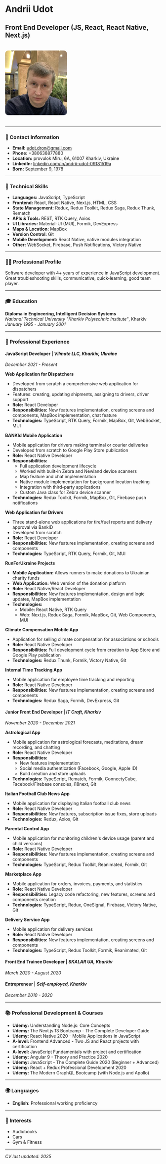# Andrii Udot
## Front End Developer (JS, React, React Native, Next.js)

<img src="avatar.jpeg" alt="Andrii Udot" width="200" style="border-radius: 10px; margin: 20px 0;"/>

---

### 📧 Contact Information
- **Email:** udot.dron@gmail.com
- **Phone:** +380638877880
- **Location:** provulok Miru, 6A, 61007 Kharkiv, Ukraine
- **LinkedIn:** [linkedin.com/in/andrii-udot-09181519a](https://linkedin.com/in/andrii-udot-09181519a)
- **Born:** September 9, 1978

---

### 🚀 Technical Skills
- **Languages:** JavaScript, TypeScript
- **Frontend:** React, React Native, Next.js, HTML, CSS
- **State Management:** Redux, Redux Toolkit, Redux Saga, Redux Thunk, Rematch
- **APIs & Tools:** REST, RTK Query, Axios
- **UI Libraries:** Material-UI (MUI), Formik, DevExpress
- **Maps & Location:** MapBox
- **Version Control:** Git
- **Mobile Development:** React Native, native modules integration
- **Other:** WebSocket, Firebase, Push Notifications, Victory Native

---

### 👨‍💻 Professional Profile
Software developer with 4+ years of experience in JavaScript development. Great troubleshooting skills, communicative, quick-learning, good team player.

---

### 🎓 Education
**Diploma in Engineering, Intelligent Decision Systems**  
*National Technical University "Kharkiv Polytechnic Institute"*, Kharkiv  
*January 1995 - January 2001*

---

### 💼 Professional Experience

#### **JavaScript Developer** | *Vilmate LLC, Kharkiv, Ukraine*
*December 2021 - Present*

**Web Application for Dispatchers**
- Developed from scratch a comprehensive web application for dispatchers
- Features: creating, updating shipments, assigning to drivers, driver support
- **Role:** React Developer
- **Responsibilities:** New features implementation, creating screens and components, MapBox implementation, chat feature
- **Technologies:** TypeScript, RTK Query, Formik, MapBox, Git, WebSocket, MUI

**BANKId Mobile Application**
- Mobile application for drivers making terminal or courier deliveries
- Developed from scratch to Google Play Store publication
- **Role:** React Native Developer
- **Responsibilities:** 
  - Full application development lifecycle
  - Worked with built-in Zebra and Newland device scanners
  - Map feature and chat implementation
  - Native module implementation for background location tracking
  - Integration with third-party applications
  - Custom Java class for Zebra device scanner
- **Technologies:** Redux Toolkit, Formik, MapBox, Git, Firebase push notifications

**Web Application for Drivers**
- Three stand-alone web applications for tire/fuel reports and delivery approval via BankID
- Developed from scratch
- **Role:** React Developer
- **Responsibilities:** New features implementation, creating screens and components
- **Technologies:** TypeScript, RTK Query, Formik, Git, MUI

**RunForUkraine Projects**
- **Mobile Application:** Allows runners to make donations to Ukrainian charity funds
- **Web Application:** Web version of the donation platform
- **Role:** React Native/React Developer
- **Responsibilities:** New features implementation, design and logic updates, MapBox implementation
- **Technologies:** 
  - Mobile: React Native, RTK Query
  - Web: Next.js, Redux Saga, Formik, MapBox, Git, Web Components, MUI

**Climate Compensation Mobile App**
- Application for selling climate compensation for associations or schools
- **Role:** React Native Developer
- **Responsibilities:** Full development cycle from creation to App Store and Google Play publication
- **Technologies:** Redux Thunk, Formik, Victory Native, Git

**Internal Time Tracking App**
- Mobile application for employee time tracking and reporting
- **Role:** React Native Developer
- **Responsibilities:** New features implementation, creating screens and components
- **Technologies:** Redux Saga, Formik, DevExpress, Git

#### **Junior Front End Developer** | *IT Craft, Kharkiv*
*November 2020 - December 2021*

**Astrological App**
- Mobile application for astrological forecasts, meditations, dream recording, and chatting
- **Role:** React Native Developer
- **Responsibilities:** 
  - New features implementation
  - Social media authentication (Facebook, Google, Apple ID)
  - Build creation and store uploads
- **Technologies:** TypeScript, Rematch, Formik, ConnectyCube, Facebook/Firebase consoles, i18next, Git

**Italian Football Club News App**
- Mobile application for displaying Italian football club news
- **Role:** React Native Developer
- **Responsibilities:** New features, subscription issue fixes, store uploads
- **Technologies:** Redux, Axios, Git

**Parental Control App**
- Mobile application for monitoring children's device usage (parent and child versions)
- **Role:** React Native Developer
- **Responsibilities:** New features implementation, creating screens and components
- **Technologies:** TypeScript, Redux Toolkit, Reanimated, Formik, Git

**Marketplace App**
- Mobile application for orders, invoices, payments, and statistics
- **Role:** React Native Developer
- **Responsibilities:** Legacy code refactoring, new features, screens and components creation
- **Technologies:** TypeScript, Redux, OneSignal, Firebase, Victory Native, Git

**Delivery Service App**
- Mobile application for delivery services
- **Role:** React Native Developer
- **Responsibilities:** New features implementation, creating screens and components
- **Technologies:** TypeScript, Redux Toolkit, Formik, Reanimated, Git

#### **Front End Trainee Developer** | *SKALAR UA, Kharkiv*
*March 2020 - August 2020*

#### **Entrepreneur** | *Self-employed, Kharkiv*
*December 2010 - 2020*

---

### 📚 Professional Development & Courses
- **Udemy:** Understanding Node.js: Core Concepts
- **Udemy:** The Next.js 13 Bootcamp - The Complete Developer Guide
- **Udemy:** React Native 2020 - Mobile Applications in JavaScript
- **A-level:** Frontend Advanced - Two JS and React projects with certification
- **A-level:** JavaScript Fundamentals with project and certification
- **Udemy:** Angular 9 - Theory and Practice 2020
- **Udemy:** JavaScript - The Complete Guide 2020 (Beginner + Advanced)
- **Udemy:** React + Redux Professional Development 2020
- **Udemy:** The Modern GraphQL Bootcamp (with Node.js and Apollo)

---

### 🌍 Languages
- **English:** Professional working proficiency

---

### 🎯 Interests
- Audiobooks
- Cars
- Gym & Fitness

---

*CV last updated: 2025*
